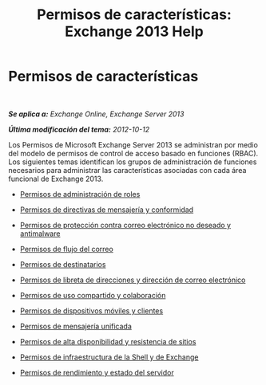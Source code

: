 ﻿---
title: 'Permisos de características: Exchange 2013 Help'
TOCTitle: Permisos de características
ms:assetid: 48d06fa6-e4a2-4d5c-bdbd-718eeaade4be
ms:mtpsurl: https://technet.microsoft.com/es-es/library/Dd638127(v=EXCHG.150)
ms:contentKeyID: 48268078
ms.date: 04/23/2018
mtps_version: v=EXCHG.150
ms.translationtype: HT
---

# Permisos de características

 

_**Se aplica a:** Exchange Online, Exchange Server 2013_

_**Última modificación del tema:** 2012-10-12_

Los Permisos de Microsoft Exchange Server 2013 se administran por medio del modelo de permisos de control de acceso basado en funciones (RBAC). Los siguientes temas identifican los grupos de administración de funciones necesarios para administrar las características asociadas con cada área funcional de Exchange 2013.

  - [Permisos de administración de roles](role-management-permissions-exchange-2013-help.md)

  - [Permisos de directivas de mensajería y conformidad](messaging-policy-and-compliance-permissions-exchange-2013-help.md)

  - [Permisos de protección contra correo electrónico no deseado y antimalware](anti-spam-and-anti-malware-permissions-exchange-2013-help.md)

  - [Permisos de flujo del correo](mail-flow-permissions-exchange-2013-help.md)

  - [Permisos de destinatarios](recipients-permissions-exchange-2013-help.md)

  - [Permisos de libreta de direcciones y dirección de correo electrónico](email-address-and-address-book-permissions-exchange-2013-help.md)

  - [Permisos de uso compartido y colaboración](sharing-and-collaboration-permissions-exchange-2013-help.md)

  - [Permisos de dispositivos móviles y clientes](clients-and-mobile-devices-permissions-exchange-2013-help.md)

  - [Permisos de mensajería unificada](unified-messaging-permissions-exchange-2013-help.md)

  - [Permisos de alta disponibilidad y resistencia de sitios](high-availability-and-site-resilience-permissions-exchange-2013-help.md)

  - [Permisos de infraestructura de la Shell y de Exchange](exchange-and-shell-infrastructure-permissions-exchange-2013-help.md)

  - [Permisos de rendimiento y estado del servidor](server-health-and-performance-permissions-exchange-2013-help.md)

